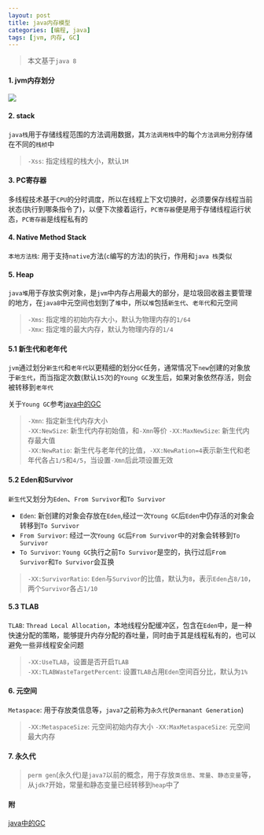 ```yaml
---
layout: post
title: java内存模型
categories: [编程, java]
tags: [jvm, 内存, GC]
---
```


> 本文基于`java 8`

#### 1. jvm内存划分

![]({{site.url}}/public/images/2017-06-27-java-memory.png)

#### 2. stack
`java栈`用于存储线程范围的方法调用数据，其`方法调用栈`中的每个`方法调用`分别存储在不同的`栈桢`中

> `-Xss`: 指定线程的栈大小，默认`1M`

#### 3. PC寄存器

多线程技术基于`CPU`的分时调度，所以在线程上下文切换时，必须要保存线程当前状态(执行到哪条指令了)，以便下次接着运行，`PC寄存器`便是用于存储线程运行状态，`PC寄存器`是线程私有的

#### 4. Native Method Stack

`本地方法栈`: 用于支持`native`方法(`c`编写的方法)的执行，作用和`java 栈`类似

#### 5. Heap

`java堆`用于存放实例对象，是`jvm`中内存占用最大的部分，是垃圾回收器主要管理的地方，在`java8`中元空间也划到了`堆`中，所以`堆`包括`新生代`、`老年代`和元空间

> `-Xms`: 指定堆的初始内存大小，默认为物理内存的`1/64`   
> `-Xmx`: 指定堆的最大内存，默认为物理内存的`1/4`

#### 5.1 新生代和老年代

`jvm`通过划分`新生代`和`老年代`以更精细的划分`GC`任务，通常情况下`new`创建的对象放于`新生代`，而当指定次数(默认`15`次)的`Young GC`发生后，如果对象依然存活，则会被转移到`老年代`

关于`Young GC`参考[java中的GC]({{site.url}}/2017/07/01/java-gc/)

> `-Xmn`: 指定新生代内存大小   
> `-XX:NewSize`: 新生代内存初始值，和`-Xmn`等价
> `-XX:MaxNewSize`: 新生代内存最大值   
> `-XX:NewRatio`: 新生代与老年代的比值，`-XX:NewRation=4`表示新生代和老年代各占`1/5`和`4/5`，当设置`-Xmn`后此项设置无效

#### 5.2 Eden和Survivor

`新生代`又划分为`Eden`、`From Survivor`和`To Survivor`

* `Eden`: 新创建的对象会存放在`Eden`,经过一次`Young GC`后`Eden`中仍存活的对象会转移到`To Survivor`
* `From Survivor`: 经过一次`Young GC`后`From Survivor`中的对象会转移到`To Survivor`
* `To Survivor`: `Young GC`执行之前`To Survivor`是空的，执行过后`From Survivor`和`To Survivor`会互换

> `-XX:SurvivorRatio`: `Eden`与`Survivor`的比值，默认为`8`，表示`Eden`占`8/10`，两个`Survivor`各占`1/10`

#### 5.3 TLAB

`TLAB`: `Thread Local Allocation`，本地线程分配缓冲区，包含在`Eden`中，是一种快速分配的策略，能够提升内存分配的吞吐量，同时由于其是线程私有的，也可以避免一些非线程安全问题

> `-XX:UseTLAB`，设置是否开启`TLAB`   
> `-XX:TLABWasteTargetPercent`: 设置`TLAB`占用`Eden`空间百分比，默认为`1%`

#### 6. 元空间

`Metaspace`: 用于存放类信息等，`java7`之前称为`永久代`(`Permanant Generation`)

> `-XX:MetaspaceSize`: 元空间初始内存大小
> `-XX:MaxMetaspaceSize`: 元空间最大内存

#### 7. 永久代

>`perm gen`(永久代)是`java7`以前的概念，用于存放`类信息`、`常量`、`静态变量`等，从`jdk7`开始，常量和静态变量已经转移到`heap`中了

#### 附

[java中的GC]({{site.url}}/2017/07/01/java-gc/)